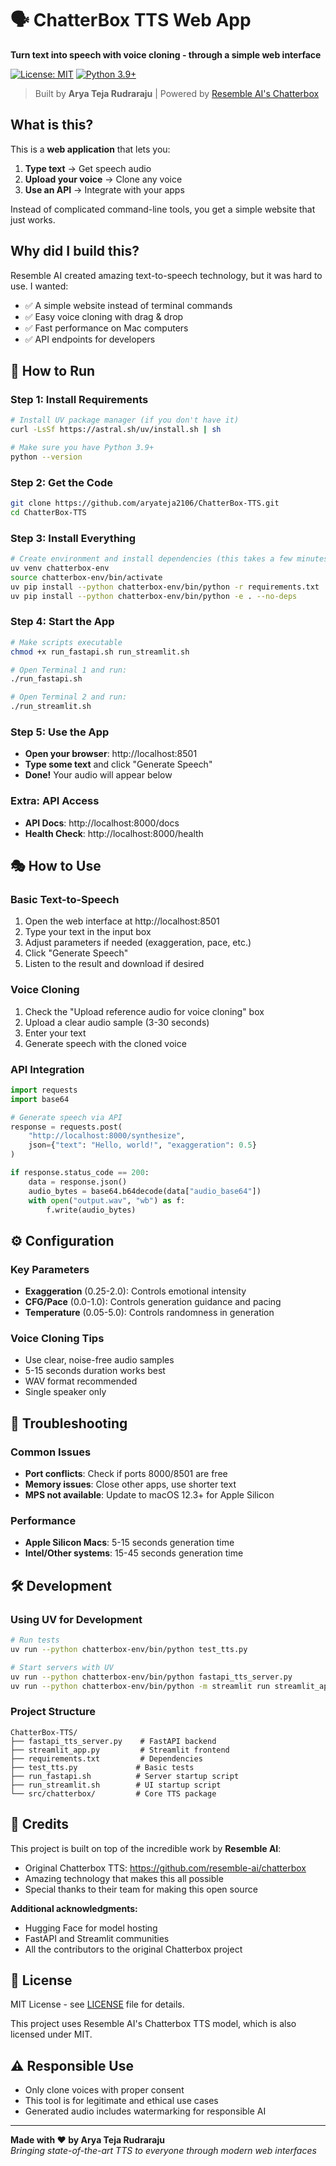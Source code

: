# 🗣️ ChatterBox TTS Web App

**Turn text into speech with voice cloning - through a simple web interface**

[![License: MIT](https://img.shields.io/badge/License-MIT-yellow.svg)](https://opensource.org/licenses/MIT)
[![Python 3.9+](https://img.shields.io/badge/python-3.9+-blue.svg)](https://www.python.org/downloads/)

> Built by **Arya Teja Rudraraju** | Powered by [Resemble AI's Chatterbox](https://github.com/resemble-ai/chatterbox)

## What is this?

This is a **web application** that lets you:
1. **Type text** → Get speech audio
2. **Upload your voice** → Clone any voice 
3. **Use an API** → Integrate with your apps

Instead of complicated command-line tools, you get a simple website that just works.

## Why did I build this?

Resemble AI created amazing text-to-speech technology, but it was hard to use. I wanted:
- ✅ A simple website instead of terminal commands
- ✅ Easy voice cloning with drag & drop
- ✅ Fast performance on Mac computers
- ✅ API endpoints for developers

## 🚀 How to Run

### Step 1: Install Requirements
```bash
# Install UV package manager (if you don't have it)
curl -LsSf https://astral.sh/uv/install.sh | sh

# Make sure you have Python 3.9+
python --version
```

### Step 2: Get the Code
```bash
git clone https://github.com/aryateja2106/ChatterBox-TTS.git
cd ChatterBox-TTS
```

### Step 3: Install Everything
```bash
# Create environment and install dependencies (this takes a few minutes)
uv venv chatterbox-env
source chatterbox-env/bin/activate
uv pip install --python chatterbox-env/bin/python -r requirements.txt
uv pip install --python chatterbox-env/bin/python -e . --no-deps
```

### Step 4: Start the App
```bash
# Make scripts executable
chmod +x run_fastapi.sh run_streamlit.sh

# Open Terminal 1 and run:
./run_fastapi.sh

# Open Terminal 2 and run:
./run_streamlit.sh
```

### Step 5: Use the App
- **Open your browser**: http://localhost:8501
- **Type some text** and click "Generate Speech"
- **Done!** Your audio will appear below

### Extra: API Access
- **API Docs**: http://localhost:8000/docs
- **Health Check**: http://localhost:8000/health

## 🎭 How to Use

### Basic Text-to-Speech
1. Open the web interface at http://localhost:8501
2. Type your text in the input box
3. Adjust parameters if needed (exaggeration, pace, etc.)
4. Click "Generate Speech"
5. Listen to the result and download if desired

### Voice Cloning
1. Check the "Upload reference audio for voice cloning" box
2. Upload a clear audio sample (3-30 seconds)
3. Enter your text
4. Generate speech with the cloned voice

### API Integration
```python
import requests
import base64

# Generate speech via API
response = requests.post(
    "http://localhost:8000/synthesize",
    json={"text": "Hello, world!", "exaggeration": 0.5}
)

if response.status_code == 200:
    data = response.json()
    audio_bytes = base64.b64decode(data["audio_base64"])
    with open("output.wav", "wb") as f:
        f.write(audio_bytes)
```

## ⚙️ Configuration

### Key Parameters
- **Exaggeration** (0.25-2.0): Controls emotional intensity
- **CFG/Pace** (0.0-1.0): Controls generation guidance and pacing
- **Temperature** (0.05-5.0): Controls randomness in generation

### Voice Cloning Tips
- Use clear, noise-free audio samples
- 5-15 seconds duration works best
- WAV format recommended
- Single speaker only

## 🔧 Troubleshooting

### Common Issues
- **Port conflicts**: Check if ports 8000/8501 are free
- **Memory issues**: Close other apps, use shorter text
- **MPS not available**: Update to macOS 12.3+ for Apple Silicon

### Performance
- **Apple Silicon Macs**: 5-15 seconds generation time
- **Intel/Other systems**: 15-45 seconds generation time

## 🛠️ Development

### Using UV for Development
```bash
# Run tests
uv run --python chatterbox-env/bin/python test_tts.py

# Start servers with UV
uv run --python chatterbox-env/bin/python fastapi_tts_server.py
uv run --python chatterbox-env/bin/python -m streamlit run streamlit_app.py
```

### Project Structure
```
ChatterBox-TTS/
├── fastapi_tts_server.py    # FastAPI backend
├── streamlit_app.py         # Streamlit frontend  
├── requirements.txt         # Dependencies
├── test_tts.py             # Basic tests
├── run_fastapi.sh          # Server startup script
├── run_streamlit.sh        # UI startup script
└── src/chatterbox/         # Core TTS package
```

## 🙏 Credits

This project is built on top of the incredible work by **Resemble AI**:
- Original Chatterbox TTS: https://github.com/resemble-ai/chatterbox
- Amazing technology that makes this all possible
- Special thanks to their team for making this open source

**Additional acknowledgments:**
- Hugging Face for model hosting
- FastAPI and Streamlit communities
- All the contributors to the original Chatterbox project

## 📜 License

MIT License - see [LICENSE](LICENSE) file for details.

This project uses Resemble AI's Chatterbox TTS model, which is also licensed under MIT.

## ⚠️ Responsible Use

- Only clone voices with proper consent
- This tool is for legitimate and ethical use cases
- Generated audio includes watermarking for responsible AI

---

**Made with ❤️ by Arya Teja Rudraraju**  
*Bringing state-of-the-art TTS to everyone through modern web interfaces*
